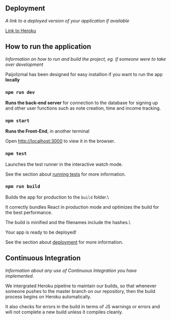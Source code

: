 
## Deployment
_A link to a deployed version of your application if available_

[Link to Heroku](https://comp3120-group-x.herokuapp.com/)


## How to run the application
_Information on how to run and build the project, eg. if someone were to take over development_

Paijolizmal has been designed for easy installion if you want to run the app **locally** 


  ### `npm run dev`

 
**Runs the back-end server** for connection to the database for signing up and 
other user functions such as note creation, time and income tracking.  

### `npm start`

  

**Runs the Front-End**, in another terminal

Open [http://localhost:3000](http://localhost:3000) to view it in the browser.



### `npm test`

  

Launches the test runner in the interactive watch mode.

See the section about [running tests](https://facebook.github.io/create-react-app/docs/running-tests) for more information.

  

### `npm run build`

 
Builds the app for production to the `build` folder.\

It correctly bundles React in production mode and optimizes the build for the best performance.

  

The build is minified and the filenames include the hashes.\

Your app is ready to be deployed!


See the section about [deployment](https://facebook.github.io/create-react-app/docs/deployment) for more information.

## Continuous Integration

_Information about any use of Continuous Integration you have implemented._

We intergrated Heroku pipeline to maintain our builds, so that whenever someone pushes to the master branch on our repository, then the build process begins on Heroku automatically.

It also checks for errors in the build in terms of JS warnings or errors and will not complete a new build unless it compiles cleanly.

